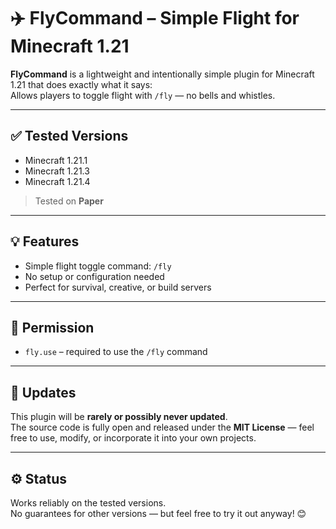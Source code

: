 # ✈️ FlyCommand – Simple Flight for Minecraft 1.21

**FlyCommand** is a lightweight and intentionally simple plugin for Minecraft 1.21 that does exactly what it says:  
Allows players to toggle flight with `/fly` — no bells and whistles.

---

## ✅ Tested Versions

- Minecraft 1.21.1  
- Minecraft 1.21.3  
- Minecraft 1.21.4  
> Tested on **Paper**

---

## 💡 Features

- Simple flight toggle command: `/fly`  
- No setup or configuration needed  
- Perfect for survival, creative, or build servers

---

## 🔐 Permission

- `fly.use` – required to use the `/fly` command

---

## 🔄 Updates

This plugin will be **rarely or possibly never updated**.  
The source code is fully open and released under the **MIT License** — feel free to use, modify, or incorporate it into your own projects.

---

## ⚙️ Status

Works reliably on the tested versions.  
No guarantees for other versions — but feel free to try it out anyway! 😊
